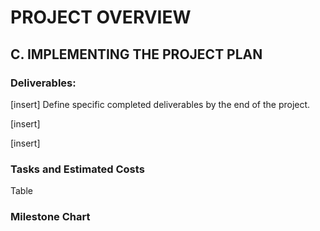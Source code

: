 # PROJECT OVERVIEW

## C. IMPLEMENTING THE PROJECT PLAN
### Deliverables:

[insert] Define specific completed deliverables by the end of the project.

[insert]

[insert]

### Tasks and Estimated Costs

Table

### Milestone Chart

